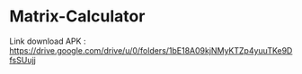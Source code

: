 # Matrix-Calculator

Link download APK : https://drive.google.com/drive/u/0/folders/1bE18A09kjNMyKTZp4yuuTKe9DfsSUujj
